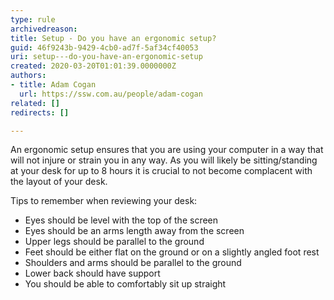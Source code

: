 ```yaml
---
type: rule
archivedreason: 
title: Setup - Do you have an ergonomic setup?
guid: 46f9243b-9429-4cb0-ad7f-5af34cf40053
uri: setup---do-you-have-an-ergonomic-setup
created: 2020-03-20T01:01:39.0000000Z
authors:
- title: Adam Cogan
  url: https://ssw.com.au/people/adam-cogan
related: []
redirects: []

---
```


An ergonomic setup ensures that you are using your computer in a way that will not injure or strain you in any way. As you will likely be sitting/standing at your desk for up to 8 hours it is crucial to not become complacent with the layout of your desk.

<!--endintro-->

Tips to remember when reviewing your desk:

* Eyes should be level with the top of the screen
* Eyes should be an arms length away from the screen
* Upper legs should be parallel to the ground
* Feet should be either flat on the ground or on a slightly angled foot rest
* Shoulders and arms should be parallel to the ground
* Lower back should have support
* You should be able to comfortably sit up straight
